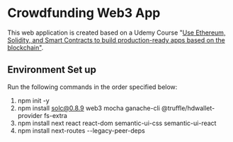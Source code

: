 Crowdfunding Web3 App
===

This web application is created based on a Udemy Course "[Use Ethereum, Solidity, and Smart Contracts to build production-ready apps based on the blockchain"](https://www.udemy.com/course/ethereum-and-solidity-the-complete-developers-guide/).


Environment Set up
---
Run the following commands in the order specified below:
1. npm init -y
2. npm install solc@0.8.9 web3 mocha ganache-cli @truffle/hdwallet-provider fs-extra
3. npm install next react react-dom semantic-ui-css semantic-ui-react
4. npm install next-routes --legacy-peer-deps
